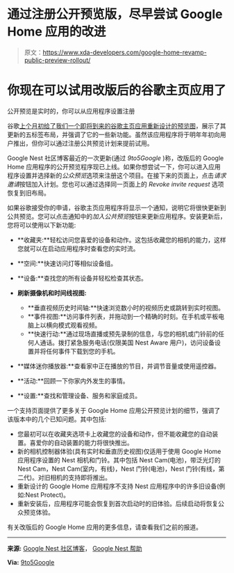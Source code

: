 # 通过注册公开预览版，尽早尝试 Google Home 应用的改进

> 原文：<https://www.xda-developers.com/google-home-revamp-public-preview-rollout/>

# 你现在可以试用改版后的谷歌主页应用了

公开预览是实时的，你可以从应用程序设置注册

谷歌[上个月初给了我们一个即将到来的谷歌主页应用重新设计的预览图](https://www.xda-developers.com/google-home-app-revamp/)，展示了其更新的五标签布局，并强调了它的一些新功能。虽然该应用程序将于明年年初向用户推出，但你可以通过注册公共预览计划来提前试用。

Google Nest 社区博客最近的一次更新(通过 *9to5Google* )称，改版后的 Google Home 应用程序的公开预览程序现已上线。如果你想尝试一下，你可以进入应用程序设置并选择新的*公众预览*选项来注册这个项目。在接下来的页面上，点击*请求邀请*按钮加入计划。您也可以通过选择同一页面上的 *Revoke invite request* 选项恢复到旧布局。

如果谷歌接受你的申请，谷歌主页应用程序将显示一个通知，说明它将很快更新到公共预览。您可以点击通知中的*加入公共预览*按钮来更新应用程序。安装更新后，您将可以使用以下新功能:

*   **收藏夹:**轻松访问您喜爱的设备和动作。这包括收藏您的相机的能力，这样您就可以在启动应用程序时查看您的实时流。
*   **空间:**快速访问灯等相似设备组。
*   **设备:**查找您的所有设备并轻松检查其状态。
*   **刷新摄像机和时间线视图:**
    *   **垂直视频历史时间轴:**快速浏览数小时的视频历史或跳转到实时视图。
    *   **事件视图:**访问事件列表，并拖动到一个精确的时刻。在手机或平板电脑上以横向模式观看视频。
    *   **快速行动:**通过现场直播或预先录制的信息，与您的相机或门铃前的任何人通话。拨打紧急服务电话(仅限美国 Nest Aware 用户)，访问设备设置并将任何事件下载到您的手机。

*   **媒体迷你播放器:**查看家中正在播放的节目，并调节音量或使用遥控器。
*   **活动:**回顾一下你家内外发生的事情。
*   **设置:**查找和管理设备、服务和家庭成员。

一个支持页面提供了更多关于 Google Home 应用公开预览计划的细节，强调了该版本中的几个已知问题。其中包括:

*   您最初可以在收藏夹选项卡上收藏您的设备和动作，但不能收藏您的自动装置。喜爱你的自动装置的能力将很快推出。
*   新的相机控制器体验(具有实时和垂直历史视图)仅适用于使用 Google Home 应用程序设置的 Nest 相机和门铃。其中包括 Nest Cam(电池)，带泛光灯的 Nest Cam，Nest Cam(室内，有线)，Nest 门铃(电池)，Nest 门铃(有线，第二代)。对旧相机的支持即将推出。
*   重新设计的 Google Home 应用程序不支持 Nest 应用程序中的许多旧设备(例如:Nest Protect)。
*   重新安装后，应用程序可能会恢复到首次启动时的旧体验。后续启动将恢复公众预览体验。

有关改版后的 Google Home 应用的更多信息，请查看我们之前的报道。

* * *

**来源:** [Google Nest 社区博客](https://www.googlenestcommunity.com/t5/Blog/Request-an-invite-to-try-the-new-Google-Home-app-in-Public/ba-p/279343)， [Google Nest 帮助](https://support.google.com/googlenest/answer/12494697?visit_id=638012864158521978-3023558845&p=public_preview&rd=1#zippy=%2Crequest-an-invite%2Csubmit-feedback)

**Via:** [9to5Google](https://9to5google.com/2022/11/08/google-home-public-preview/)